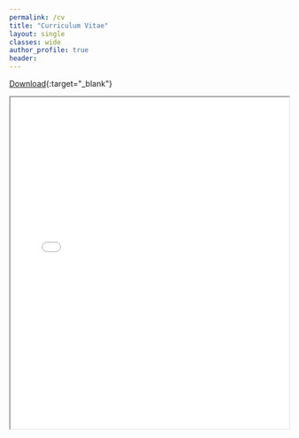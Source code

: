 ```yaml
---
permalink: /cv
title: "Curriculum Vitae"
layout: single
classes: wide
author_profile: true
header:
---
```


[Download](/assets/docs/YuThomas_HonorsThesis.pdf){:target="_blank"}
<iframe src="/assets/docs/YuThomas_CV.pdf" width="100%" height="600px"></iframe>
